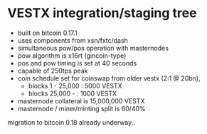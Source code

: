 VESTX integration/staging tree
==============================

- built on bitcoin 0.17.1
- uses components from xsn/fxtc/dash 
- simultaneous pow/pos operation with masternodes
- pow algorithm is x16rt (gincoin-type)
- pos and pow timing is set at 40 seconds
- capable of 250tps peak
- coin schedule set for coinswap from older vestx (2:1 @ 20bn),
  - blocks 1 - 25,000 : 5000 VESTX
  - blocks 25,000 -   : 1000 VESTX
- masternode collateral is 15,000,000 VESTX
- masternode / miner/minting split is 60/40%

migration to bitcoin 0.18 already underway..


